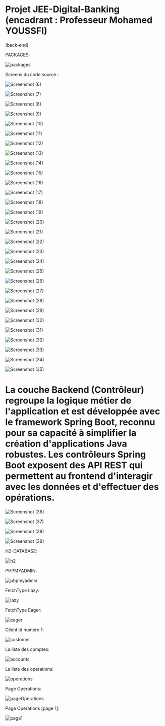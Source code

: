 # Projet JEE-Digital-Banking (encadrant : Professeur Mohamed YOUSSFI)
(back-end)


PACKAGES:

![packages](https://github.com/YoussefDinar/Dinar-Youssef-JEE/assets/94021293/07fa58a4-a860-40c3-8435-b14957c8bc78)

Screens du code source :

![Screenshot (6)](https://github.com/YoussefDinar/JEE-Digital-Banking/assets/94021293/4be5d9c2-b806-4ec1-9280-33e30eb9f1ab)


![Screenshot (7)](https://github.com/YoussefDinar/JEE-Digital-Banking/assets/94021293/80918e1d-c761-4f48-9893-3d8aa08e946f)


![Screenshot (8)](https://github.com/YoussefDinar/JEE-Digital-Banking/assets/94021293/d15a389e-055f-4734-8fa3-d5ee5f24f22f)


![Screenshot (9)](https://github.com/YoussefDinar/JEE-Digital-Banking/assets/94021293/55c81f2a-406b-4798-90f2-e8f39ca74b5d)


![Screenshot (10)](https://github.com/YoussefDinar/JEE-Digital-Banking/assets/94021293/58705fd0-8ee9-40f1-872c-49607ddbf97e)


![Screenshot (11)](https://github.com/YoussefDinar/JEE-Digital-Banking/assets/94021293/d0dc07bb-4e61-4aa9-86af-2c77ab28bb9d)


![Screenshot (12)](https://github.com/YoussefDinar/JEE-Digital-Banking/assets/94021293/9d9772de-7c42-4180-9f04-7978cf32c6d2)


![Screenshot (13)](https://github.com/YoussefDinar/JEE-Digital-Banking/assets/94021293/bb128bd2-ea96-451d-ae0e-90060cd7716d)


![Screenshot (14)](https://github.com/YoussefDinar/JEE-Digital-Banking/assets/94021293/99219e99-1460-4486-8eba-2ac035d4ac21)


![Screenshot (15)](https://github.com/YoussefDinar/JEE-Digital-Banking/assets/94021293/6324845c-93f2-4422-9a88-55fcb0f286e6)


![Screenshot (16)](https://github.com/YoussefDinar/JEE-Digital-Banking/assets/94021293/ccb527f0-0613-4b1f-90d3-c752cf03061c)


![Screenshot (17)](https://github.com/YoussefDinar/JEE-Digital-Banking/assets/94021293/23699ff1-cf2d-4627-88d1-766d4942925d)


![Screenshot (18)](https://github.com/YoussefDinar/JEE-Digital-Banking/assets/94021293/a0509ad2-8907-467e-91e4-be9092ea3d95)


![Screenshot (19)](https://github.com/YoussefDinar/JEE-Digital-Banking/assets/94021293/3c89591a-6daf-4342-a9ef-8275b0136419)


![Screenshot (20)](https://github.com/YoussefDinar/JEE-Digital-Banking/assets/94021293/ba9b13fb-d1d5-4b1c-aa0d-a6dca5cd9dbf)


![Screenshot (21)](https://github.com/YoussefDinar/JEE-Digital-Banking/assets/94021293/ea27a316-2417-4dd2-a6c4-87a87ee3f866)


![Screenshot (22)](https://github.com/YoussefDinar/JEE-Digital-Banking/assets/94021293/313588ba-8262-4475-9271-f8f4be112782)


![Screenshot (23)](https://github.com/YoussefDinar/JEE-Digital-Banking/assets/94021293/cdb53d6b-8b76-495b-8eb2-c30b67c9dc77)


![Screenshot (24)](https://github.com/YoussefDinar/JEE-Digital-Banking/assets/94021293/91296941-40ba-4f2c-9a54-383a78c8944c)


![Screenshot (25)](https://github.com/YoussefDinar/JEE-Digital-Banking/assets/94021293/1f5ad9e9-ffbe-4ec2-985c-66df4dff7f5e)


![Screenshot (26)](https://github.com/YoussefDinar/JEE-Digital-Banking/assets/94021293/9cd82013-f1ee-4690-868f-f8e6ad197fda)


![Screenshot (27)](https://github.com/YoussefDinar/JEE-Digital-Banking/assets/94021293/518d3779-6c5f-4224-ad4c-930feed096f6)


![Screenshot (28)](https://github.com/YoussefDinar/JEE-Digital-Banking/assets/94021293/c49e5666-6bed-42d9-8340-d032703ab112)


![Screenshot (29)](https://github.com/YoussefDinar/JEE-Digital-Banking/assets/94021293/d4ae3408-62cd-4937-99f5-e958cd124c1c)


![Screenshot (30)](https://github.com/YoussefDinar/JEE-Digital-Banking/assets/94021293/142f264c-6ef2-4c06-9af0-1cfe2af1e566)


![Screenshot (31)](https://github.com/YoussefDinar/JEE-Digital-Banking/assets/94021293/83941741-8a80-4114-89d7-dc53533ec55a)



![Screenshot (32)](https://github.com/YoussefDinar/JEE-Digital-Banking/assets/94021293/d82cebf3-d011-4fbe-9e53-8f59452ba813)


![Screenshot (33)](https://github.com/YoussefDinar/JEE-Digital-Banking/assets/94021293/e8a091f1-231a-4ac5-a844-09f05800215a)


![Screenshot (34)](https://github.com/YoussefDinar/JEE-Digital-Banking/assets/94021293/bb9bd655-708a-473b-8b85-574e9f124cb3)


![Screenshot (35)](https://github.com/YoussefDinar/JEE-Digital-Banking/assets/94021293/6d6ef154-3c56-445d-983d-397fdb782511)

# La couche Backend (Contrôleur) regroupe la logique métier de l'application et est développée avec le framework Spring Boot, reconnu pour sa capacité à simplifier la création d'applications Java robustes. Les contrôleurs Spring Boot exposent des API REST qui permettent au frontend d'interagir avec les données et d'effectuer des opérations.

![Screenshot (36)](https://github.com/YoussefDinar/JEE-Digital-Banking/assets/94021293/8a0ccc0f-819a-4f88-b3f5-9165c9832493)


![Screenshot (37)](https://github.com/YoussefDinar/JEE-Digital-Banking/assets/94021293/64d13d43-f9e3-463e-bd3e-3b33c23ca435)


![Screenshot (38)](https://github.com/YoussefDinar/JEE-Digital-Banking/assets/94021293/19088265-c133-46a8-83eb-6181d72f05c3)


![Screenshot (39)](https://github.com/YoussefDinar/JEE-Digital-Banking/assets/94021293/e06a5c94-8ad2-41bd-90ac-eb017fb4ecbd)


H2-DATABASE:

![h2](https://github.com/YoussefDinar/Dinar-Youssef-JEE/assets/94021293/b77df9f6-70e5-4232-b96d-48965d69d837)

PHPMYADMIN:

![phpmyadmin](https://github.com/YoussefDinar/Dinar-Youssef-JEE/assets/94021293/97da430e-af3e-4dff-b2cf-3466f87f4d00)

FetchType Lazy:

![lazy](https://github.com/YoussefDinar/Dinar-Youssef-JEE/assets/94021293/1a57efa0-b637-4905-8f7d-d7830997e37a)

FetchType Eager:

![eager](https://github.com/YoussefDinar/Dinar-Youssef-JEE/assets/94021293/9f96e4c6-dd57-4a57-9058-062f11d492ef)

Client id numero 1:

![customer](https://github.com/YoussefDinar/Dinar-Youssef-JEE/assets/94021293/47480c27-ebcb-4fd7-b67b-1fe2595f313c)

La liste des comptes:

![accounts](https://github.com/YoussefDinar/Dinar-Youssef-JEE/assets/94021293/95c3dbd7-f074-45c3-8f90-eea8a13897e4)

La liste des operations:

![operations](https://github.com/YoussefDinar/Dinar-Youssef-JEE/assets/94021293/f8d73bfa-1416-4400-baea-6ce863dbc019)

Page Operations:

![pageOperations](https://github.com/YoussefDinar/Dinar-Youssef-JEE/assets/94021293/de6bb2dc-9302-4d63-b581-e7b7f94508a1)

Page Operations [page 1]:

![page1](https://github.com/YoussefDinar/Dinar-Youssef-JEE/assets/94021293/8f0c5395-8923-44c2-8eb4-ff07ab379151)




